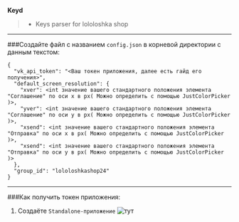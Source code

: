 **Keyd**

> - Keys parser for lololoshka shop

---

###Создайте файл с названием `config.json` в корневой директории с данным текстом:
```
{
  "vk_api_token": "<Ваш токен приложения, далее есть гайд его получения>",
  "default_screen_resolution": {
    "xver": <int значение вашего стандартного положения элемента "Соглашение" по оси x в px( Можно определить с помощью JustColorPicker )>,
    "yver": <int значение вашего стандартного положения элемента "Соглашение" по оси y в px( Можно определить с помощью JustColorPicker )>,
    "xsend": <int значение вашего стандартного положения элемента "Отправка" по оси x в px( Можно определить с помощью JustColorPicker )>,
    "xsend": <int значение вашего стандартного положения элемента "Отправка" по оси y в px( Можно определить с помощью JustColorPicker )>
  },
  "group_id": "lololoshkashop24"
}
```

---

###Как получить токен приложения:

1. Создаёте `Standalone-приложение` ![тут](https://vk.com/editapp?act=create)
